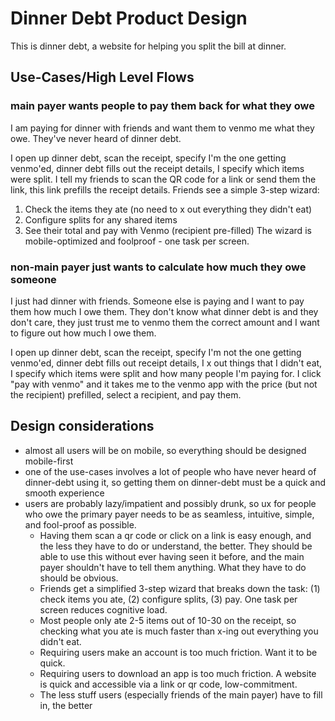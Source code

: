 # Dinner Debt Product Design

This is dinner debt, a website for helping you split the bill at dinner.

## Use-Cases/High Level Flows

### main payer wants people to pay them back for what they owe

I am paying for dinner with friends and want them to venmo me what they owe. They've never heard of dinner debt.

I open up dinner debt, scan the receipt, specify I'm the one getting venmo'ed, dinner debt fills out the receipt details, I specify which items were split.
I tell my friends to scan the QR code for a link or send them the link, this link prefills the receipt details.
Friends see a simple 3-step wizard:
1. Check the items they ate (no need to x out everything they didn't eat)
2. Configure splits for any shared items
3. See their total and pay with Venmo (recipient pre-filled)
The wizard is mobile-optimized and foolproof - one task per screen.

### non-main payer just wants to calculate how much they owe someone

I just had dinner with friends. Someone else is paying and I want to pay them how much I owe them. They don't know what dinner debt is and they don't care, they just trust me to venmo them the correct amount and I want to figure out how much I owe them.

I open up dinner debt, scan the receipt, specify I'm not the one getting venmo'ed, dinner debt fills out receipt details, I x out things that I didn't eat, I specify which items were split and how many people I'm paying for. I click "pay with venmo" and it takes me to the venmo app with the price (but not the recipient) prefilled, select a recipient, and pay them.

## Design considerations

- almost all users will be on mobile, so everything should be designed mobile-first
- one of the use-cases involves a lot of people who have never heard of dinner-debt using it, so getting them on dinner-debt must be a quick and smooth experience
- users are probably lazy/impatient and possibly drunk, so ux for people who owe the primary payer needs to be as seamless, intuitive, simple, and fool-proof as possible.
  - Having them scan a qr code or click on a link is easy enough, and the less they have to do or understand, the better. They should be able to use this without ever having seen it before, and the main payer shouldn't have to tell them anything. What they have to do should be obvious.
  - Friends get a simplified 3-step wizard that breaks down the task: (1) check items you ate, (2) configure splits, (3) pay. One task per screen reduces cognitive load.
  - Most people only ate 2-5 items out of 10-30 on the receipt, so checking what you ate is much faster than x-ing out everything you didn't eat.
  - Requiring users make an account is too much friction. Want it to be quick.
  - Requiring users to download an app is too much friction. A website is quick and accessible via a link or qr code, low-commitment.
  - The less stuff users (especially friends of the main payer) have to fill in, the better